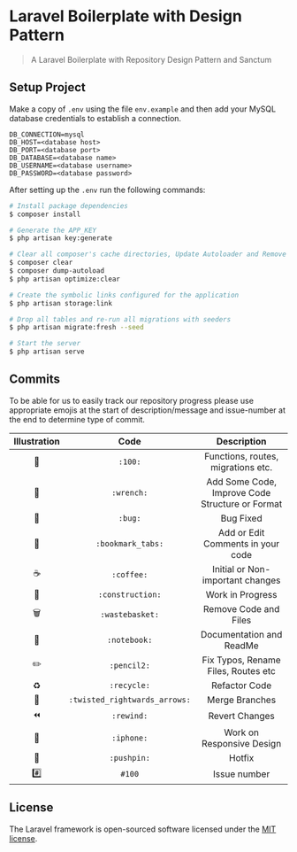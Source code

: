 # Laravel Boilerplate with Design Pattern

> A Laravel Boilerplate with Repository Design Pattern and Sanctum

## Setup Project

Make a copy of `.env` using the file `env.example` and then add your MySQL database credentials to establish a connection.

```
DB_CONNECTION=mysql
DB_HOST=<database host>
DB_PORT=<database port>
DB_DATABASE=<database name>
DB_USERNAME=<database username>
DB_PASSWORD=<database password>
```

After setting up the `.env` run the following commands:

```bash
# Install package dependencies
$ composer install

# Generate the APP_KEY
$ php artisan key:generate

# Clear all composer's cache directories, Update Autoloader and Remove the cached bootstrap files
$ composer clear
$ composer dump-autoload
$ php artisan optimize:clear

# Create the symbolic links configured for the application
$ php artisan storage:link

# Drop all tables and re-run all migrations with seeders
$ php artisan migrate:fresh --seed

# Start the server
$ php artisan serve
```

## Commits

To be able for us to easily track our repository progress please use appropriate emojis at the start of description/message and issue-number at the end to determine type of commit.

|        Illustration         |             Code              |                   Description                   |
| :-------------------------: | :---------------------------: | :---------------------------------------------: |
|            :100:            |            `:100:`            |       Functions, routes, migrations etc.        |
|          :wrench:           |          `:wrench:`           | Add Some Code, Improve Code Structure or Format |
|            :bug:            |            `:bug:`            |                    Bug Fixed                    |
|       :bookmark_tabs:       |       `:bookmark_tabs:`       |        Add or Edit Comments in your code        |
|          :coffee:           |          `:coffee:`           |        Initial or Non-important changes         |
|       :construction:        |       `:construction:`        |                Work in Progress                 |
|        :wastebasket:        |        `:wastebasket:`        |              Remove Code and Files              |
|         :notebook:          |         `:notebook:`          |            Documentation and ReadMe             |
|          :pencil2:          |          `:pencil2:`          |       Fix Typos, Rename Files, Routes etc       |
|          :recycle:          |          `:recycle:`          |                  Refactor Code                  |
| :twisted_rightwards_arrows: | `:twisted_rightwards_arrows:` |                 Merge Branches                  |
|          :rewind:           |          `:rewind:`           |                 Revert Changes                  |
|          :iphone:           |          `:iphone:`           |            Work on Responsive Design            |
|          :pushpin:          |          `:pushpin:`          |                     Hotfix                      |
|           :hash:            |            `#100`             |                  Issue number                   |

## License

The Laravel framework is open-sourced software licensed under the [MIT license](https://opensource.org/licenses/MIT).
